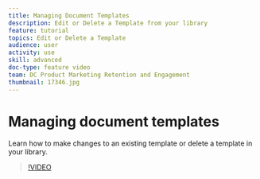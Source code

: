 ```yaml
---
title: Managing Document Templates
description: Edit or Delete a Template from your library
feature: tutorial
topics: Edit or Delete a Template
audience: user
activity: use
skill: advanced
doc-type: feature video
team: DC Product Marketing Retention and Engagement
thumbnail: 17346.jpg
---
```


# Managing document templates

Learn how to make changes to an existing template or delete a template in your library.

>[!VIDEO](https://video.tv.adobe.com/v/17346?hidetitle=true)
